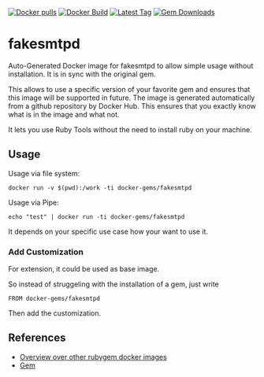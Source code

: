 [![Docker pulls](https://img.shields.io/docker/pulls/rubygem/fakesmtpd.svg)](https://hub.docker.com/r/rubygem/fakesmtpd/)
[![Docker Build](https://img.shields.io/docker/automated/rubygem/fakesmtpd.svg)](https://hub.docker.com/r/rubygem/fakesmtpd/)
[![Latest Tag](https://img.shields.io/github/tag/docker-rubygem/fakesmtpd.svg)](https://hub.docker.com/r/rubygem/fakesmtpd/)
[![Gem Downloads](https://img.shields.io/gem/dt/fakesmtpd.svg)](https://rubygems.org/gems/fakesmtpd/)
# fakesmtpd

Auto-Generated Docker image for fakesmtpd to allow simple usage without installation.
It is in sync with the original gem.

This allows to use a specific version of your favorite gem and ensures that this image will be supported in future.
The image is generated automatically from a github repository by Docker Hub.
This ensures that you exactly know what is in the image and what not.

It lets you use Ruby Tools without the need to install ruby on your machine.

## Usage

Usage via file system:

`docker run -v $(pwd):/work -ti docker-gems/fakesmtpd`

Usage via Pipe:

`echo "test" | docker run -ti docker-gems/fakesmtpd`

It depends on your specific use case how your want to use it.

### Add Customization

For extension, it could be used as base image.

So instead of struggeling with the installation of a gem, just write

`FROM docker-gems/fakesmtpd`

Then add the customization.

## References

 - [Overview over other rubygem docker images](https://github.com/thinkbot/docker-rubygem)
 - [Gem](https://rubygems.org/gems/fakesmtpd/)
